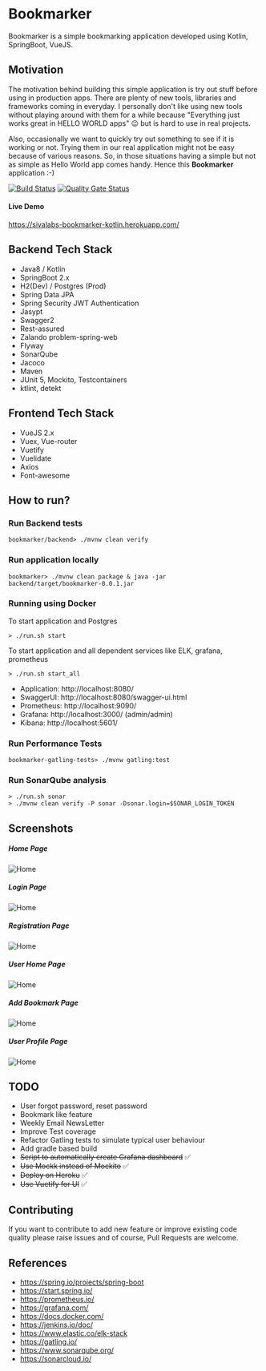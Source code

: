 # Bookmarker

Bookmarker is a simple bookmarking application developed using Kotlin, SpringBoot, VueJS.

## Motivation
The motivation behind building this simple application is try out stuff before using in production apps.
There are plenty of new tools, libraries and frameworks coming in everyday. 
I personally don't like using new tools without playing around with them for a while 
because "Everything just works great in HELLO WORLD apps" :wink: but is hard to use in real projects.

Also, occasionally we want to quickly try out something to see if it is working or not.
Trying them in our real application might not be easy because of various reasons.
So, in those situations having a simple but not as simple as Hello World app comes handy.
Hence this **Bookmarker** application :-)


[![Build Status](https://travis-ci.org/sivaprasadreddy/bookmarker.svg?branch=master)](https://travis-ci.org/sivaprasadreddy/bookmarker)
[![Quality Gate Status](https://sonarcloud.io/api/project_badges/measure?project=com.sivalabs%3Abookmarker&metric=alert_status)](https://sonarcloud.io/dashboard?id=com.sivalabs%3Abookmarker)

#### Live Demo 
https://sivalabs-bookmarker-kotlin.herokuapp.com/

## Backend Tech Stack
* Java8 / Kotlin
* SpringBoot 2.x
* H2(Dev) / Postgres (Prod)
* Spring Data JPA
* Spring Security JWT Authentication
* Jasypt
* Swagger2
* Rest-assured
* Zalando problem-spring-web
* Flyway
* SonarQube
* Jacoco
* Maven
* JUnit 5, Mockito, Testcontainers
* ktlint, detekt

## Frontend Tech Stack
* VueJS 2.x
* Vuex, Vue-router
* Vuetify
* Vuelidate
* Axios
* Font-awesome

## How to run?

### Run Backend tests

`bookmarker/backend> ./mvnw clean verify`

### Run application locally

`bookmarker> ./mvnw clean package & java -jar backend/target/bookmarker-0.0.1.jar`

### Running using Docker

To start application and Postgres

`> ./run.sh start`

To start application and all dependent services like ELK, grafana, prometheus

`> ./run.sh start_all`

* Application: http://localhost:8080/
* SwaggerUI: http://localhost:8080/swagger-ui.html
* Prometheus: http://localhost:9090/
* Grafana: http://localhost:3000/ (admin/admin)
* Kibana: http://localhost:5601/ 

### Run Performance Tests

`bookmarker-gatling-tests> ./mvnw gatling:test`

### Run SonarQube analysis

```
> ./run.sh sonar
> ./mvnw clean verify -P sonar -Dsonar.login=$SONAR_LOGIN_TOKEN
```

## Screenshots

##### Home Page
![Home](docs/images/home.png)

##### Login Page
![Home](docs/images/login.png)

##### Registration Page
![Home](docs/images/register.png)

##### User Home Page
![Home](docs/images/user_home.png)

##### Add Bookmark Page
![Home](docs/images/add_bookmark.png)

##### User Profile Page
![Home](docs/images/user_profile.png)

## TODO

* User forgot password, reset password
* Bookmark like feature
* Weekly Email NewsLetter
* Improve Test coverage
* Refactor Gatling tests to simulate typical user behaviour
* Add gradle based build
* ~~Script to automatically create Grafana dashboard~~ :white_check_mark:
* ~~Use Mockk instead of Mockito~~ :white_check_mark:
* ~~Deploy on Heroku~~ :white_check_mark:
* ~~Use Vuetify for UI~~ :white_check_mark:


## Contributing
If you want to contribute to add new feature or improve existing code quality 
please raise issues and of course, Pull Requests are welcome.

## References

* https://spring.io/projects/spring-boot
* https://start.spring.io/
* https://prometheus.io/
* https://grafana.com/
* https://docs.docker.com/
* https://jenkins.io/doc/
* https://www.elastic.co/elk-stack
* https://gatling.io/
* https://www.sonarqube.org/
* https://sonarcloud.io/
